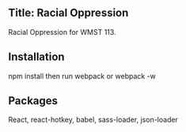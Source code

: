 ## Title: Racial Oppression
Racial Oppression for WMST 113.

## Installation
npm install then run webpack or webpack -w

## Packages
React, react-hotkey, babel, sass-loader, json-loader

